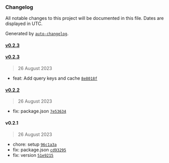 ### Changelog

All notable changes to this project will be documented in this file. Dates are displayed in UTC.

Generated by [`auto-changelog`](https://github.com/CookPete/auto-changelog).

#### [v0.2.3](https://github.com/pureliani/solid-query/compare/v0.2.3...v0.2.3)

#### [v0.2.3](https://github.com/pureliani/solid-query/compare/v0.2.2...v0.2.3)

> 26 August 2023

- feat: Add query keys and cache [`8e8018f`](https://github.com/pureliani/solid-query/commit/8e8018fdf4460bbfb49427f7aa364393926742dc)

#### [v0.2.2](https://github.com/pureliani/solid-query/compare/v0.2.1...v0.2.2)

> 26 August 2023

- fix: package.json [`7e53634`](https://github.com/pureliani/solid-query/commit/7e5363471247258ff80c266cf1e974d2d0673690)

#### v0.2.1

> 26 August 2023

- chore: setup [`96c1a3a`](https://github.com/pureliani/solid-query/commit/96c1a3afb54a6f82c97dfa990e4d3e386a530f21)
- fix: package.json [`cd93295`](https://github.com/pureliani/solid-query/commit/cd93295b5ca2d23d18e1b3d56c146ab6bbbb4e6b)
- fix: version [`51e9215`](https://github.com/pureliani/solid-query/commit/51e92154a05908dfb0cfbf1a49f597fedb78b870)
